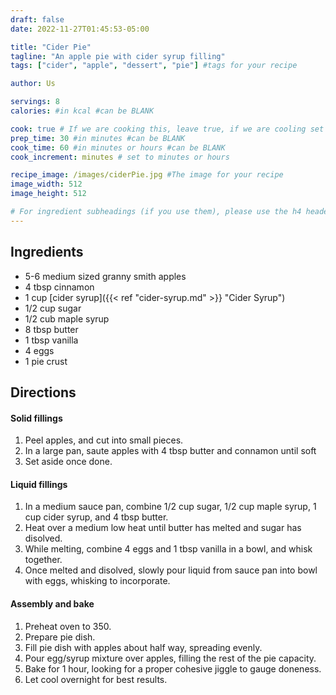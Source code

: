 ```yaml
---
draft: false
date: 2022-11-27T01:45:53-05:00

title: "Cider Pie"
tagline: "An apple pie with cider syrup filling"
tags: ["cider", "apple", "dessert", "pie"] #tags for your recipe

author: Us

servings: 8
calories: #in kcal #can be BLANK

cook: true # If we are cooking this, leave true, if we are cooling set to false
prep_time: 30 #in minutes #can be BLANK
cook_time: 60 #in minutes or hours #can be BLANK
cook_increment: minutes # set to minutes or hours

recipe_image: /images/ciderPie.jpg #The image for your recipe
image_width: 512
image_height: 512

# For ingredient subheadings (if you use them), please use the h4 header.  For print view I have those elements targeted
---
```



## Ingredients

- 5-6 medium sized granny smith apples
- 4 tbsp cinnamon
- 1 cup [cider syrup]({{< ref "cider-syrup.md" >}} "Cider Syrup")
- 1/2 cup sugar
- 1/2 cub maple syrup
- 8 tbsp butter
- 1 tbsp vanilla
- 4 eggs
- 1 pie crust

## Directions

#### Solid fillings
1. Peel apples, and cut into small pieces.
2. In a large pan, saute apples with 4 tbsp butter and  connamon until soft
3. Set aside once done.

#### Liquid fillings
1. In a medium sauce pan, combine 1/2 cup sugar, 1/2 cup maple syrup, 1 cup cider syrup, and 4 tbsp butter.
2. Heat over a medium low heat until butter has melted and sugar has disolved.
3. While melting, combine 4 eggs and 1 tbsp vanilla in a bowl, and whisk together.
4. Once melted and disolved, slowly pour liquid from sauce pan into bowl with eggs, whisking to incorporate.

#### Assembly and bake
1. Preheat  oven to 350.
2. Prepare pie dish.
3. Fill pie dish with apples about half way, spreading evenly.
4. Pour egg/syrup mixture over apples, filling the rest of the pie capacity.
5. Bake for 1 hour, looking for a proper cohesive jiggle to gauge doneness.
6. Let cool overnight for best results.

